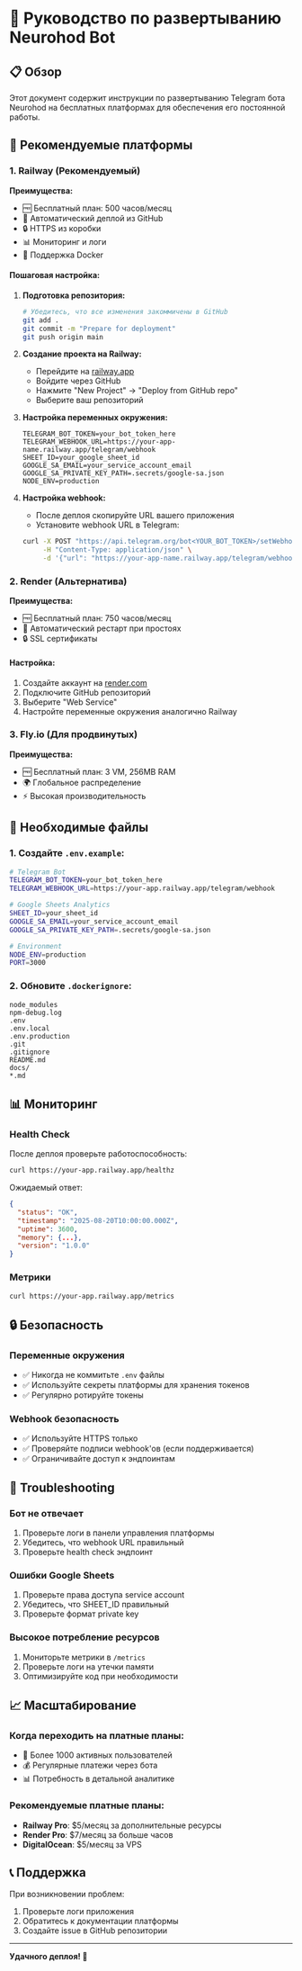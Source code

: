 # 🚀 Руководство по развертыванию Neurohod Bot

## 📋 Обзор

Этот документ содержит инструкции по развертыванию Telegram бота Neurohod на бесплатных платформах для обеспечения его постоянной работы.

## 🎯 Рекомендуемые платформы

### 1. Railway (Рекомендуемый)
**Преимущества:**
- 🆓 Бесплатный план: 500 часов/месяц
- 🚀 Автоматический деплой из GitHub
- 🔒 HTTPS из коробки
- 📊 Мониторинг и логи
- 🐳 Поддержка Docker

#### Пошаговая настройка:

1. **Подготовка репозитория:**
   ```bash
   # Убедитесь, что все изменения закоммичены в GitHub
   git add .
   git commit -m "Prepare for deployment"
   git push origin main
   ```

2. **Создание проекта на Railway:**
   - Перейдите на [railway.app](https://railway.app)
   - Войдите через GitHub
   - Нажмите "New Project" → "Deploy from GitHub repo"
   - Выберите ваш репозиторий

3. **Настройка переменных окружения:**
   ```
   TELEGRAM_BOT_TOKEN=your_bot_token_here
   TELEGRAM_WEBHOOK_URL=https://your-app-name.railway.app/telegram/webhook
   SHEET_ID=your_google_sheet_id
   GOOGLE_SA_EMAIL=your_service_account_email
   GOOGLE_SA_PRIVATE_KEY_PATH=.secrets/google-sa.json
   NODE_ENV=production
   ```

4. **Настройка webhook:**
   - После деплоя скопируйте URL вашего приложения
   - Установите webhook URL в Telegram:
   ```bash
   curl -X POST "https://api.telegram.org/bot<YOUR_BOT_TOKEN>/setWebhook" \
        -H "Content-Type: application/json" \
        -d '{"url": "https://your-app-name.railway.app/telegram/webhook"}'
   ```

### 2. Render (Альтернатива)
**Преимущества:**
- 🆓 Бесплатный план: 750 часов/месяц
- 🔄 Автоматический рестарт при простоях
- 🔒 SSL сертификаты

#### Настройка:
1. Создайте аккаунт на [render.com](https://render.com)
2. Подключите GitHub репозиторий
3. Выберите "Web Service"
4. Настройте переменные окружения аналогично Railway

### 3. Fly.io (Для продвинутых)
**Преимущества:**
- 🆓 Бесплатный план: 3 VM, 256MB RAM
- 🌍 Глобальное распределение
- ⚡ Высокая производительность

## 🔧 Необходимые файлы

### 1. Создайте `.env.example`:
```bash
# Telegram Bot
TELEGRAM_BOT_TOKEN=your_bot_token_here
TELEGRAM_WEBHOOK_URL=https://your-app.railway.app/telegram/webhook

# Google Sheets Analytics
SHEET_ID=your_sheet_id
GOOGLE_SA_EMAIL=your_service_account_email
GOOGLE_SA_PRIVATE_KEY_PATH=.secrets/google-sa.json

# Environment
NODE_ENV=production
PORT=3000
```

### 2. Обновите `.dockerignore`:
```
node_modules
npm-debug.log
.env
.env.local
.env.production
.git
.gitignore
README.md
docs/
*.md
```

## 📊 Мониторинг

### Health Check
После деплоя проверьте работоспособность:
```bash
curl https://your-app.railway.app/healthz
```

Ожидаемый ответ:
```json
{
  "status": "OK",
  "timestamp": "2025-08-20T10:00:00.000Z",
  "uptime": 3600,
  "memory": {...},
  "version": "1.0.0"
}
```

### Метрики
```bash
curl https://your-app.railway.app/metrics
```

## 🔒 Безопасность

### Переменные окружения
- ✅ Никогда не коммитьте `.env` файлы
- ✅ Используйте секреты платформы для хранения токенов
- ✅ Регулярно ротируйте токены

### Webhook безопасность
- ✅ Используйте HTTPS только
- ✅ Проверяйте подписи webhook'ов (если поддерживается)
- ✅ Ограничивайте доступ к эндпоинтам

## 🚨 Troubleshooting

### Бот не отвечает
1. Проверьте логи в панели управления платформы
2. Убедитесь, что webhook URL правильный
3. Проверьте health check эндпоинт

### Ошибки Google Sheets
1. Проверьте права доступа service account
2. Убедитесь, что SHEET_ID правильный
3. Проверьте формат private key

### Высокое потребление ресурсов
1. Мониторьте метрики в `/metrics`
2. Проверьте логи на утечки памяти
3. Оптимизируйте код при необходимости

## 📈 Масштабирование

### Когда переходить на платные планы:
- 🚀 Более 1000 активных пользователей
- 💰 Регулярные платежи через бота
- 📊 Потребность в детальной аналитике

### Рекомендуемые платные планы:
- **Railway Pro**: $5/месяц за дополнительные ресурсы
- **Render Pro**: $7/месяц за больше часов
- **DigitalOcean**: $5/месяц за VPS

## 📞 Поддержка

При возникновении проблем:
1. Проверьте логи приложения
2. Обратитесь к документации платформы
3. Создайте issue в GitHub репозитории

---

**Удачного деплоя! 🎉**


